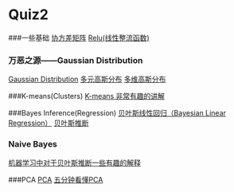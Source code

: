 # Quiz2

###一些基础
[协方差矩阵](http://jermmy.xyz/2017/03/19/2017-3-19-covariance-matrix/)
[Relu(线性整流函数)](https://www.jiqizhixin.com/graph/technologies/65877f4d-0482-4a66-9bbb-f8b7f19a17ab)

### 万恶之源——Gaussian Distribution
[Gaussian Distribution](https://zlearning.netlify.com/computer/prml/prmlch2dot3-gaussian-again) 
[多元高斯分布](https://blog.csdn.net/flyingzhan/article/details/82502713)
[多维高斯分布](https://www.cnblogs.com/jermmyhsu/p/8251013.html)

###K-means(Clusters)
[K-means 非常有趣的讲解](https://blog.csdn.net/huangfei711/article/details/78480078)

###Bayes Inference(Regression)
[贝叶斯线性回归（Bayesian Linear Regression）](https://blog.csdn.net/daunxx/article/details/51725086)
[贝叶斯推断]()

### Naive Bayes
[机器学习中对于贝叶斯推断一些有趣的解释](https://zhuanlan.zhihu.com/p/28719332)


###PCA
[PCA](https://www.zhihu.com/question/41120789)
[五分钟看懂PCA](https://zhuanlan.zhihu.com/p/67475508)